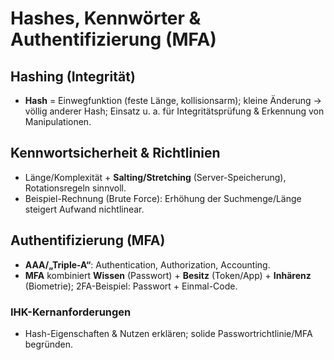 # Hashes, Kennwörter & Authentifizierung (MFA)

## Hashing (Integrität)
- **Hash** = Einwegfunktion (feste Länge, kollisionsarm); kleine Änderung → völlig anderer Hash; Einsatz u. a. für Integritätsprüfung & Erkennung von Manipulationen.
## Kennwortsicherheit & Richtlinien
- Länge/Komplexität + **Salting/Stretching** (Server-Speicherung), Rotationsregeln sinnvoll.  
- Beispiel-Rechnung (Brute Force): Erhöhung der Suchmenge/Länge steigert Aufwand nichtlinear.

## Authentifizierung (MFA)
- **AAA/„Triple-A“**: Authentication, Authorization, Accounting.  
- **MFA** kombiniert **Wissen** (Passwort) + **Besitz** (Token/App) + **Inhärenz** (Biometrie); 2FA-Beispiel: Passwort + Einmal-Code.

### IHK-Kernanforderungen
- Hash-Eigenschaften & Nutzen erklären; solide Passwortrichtlinie/MFA begründen.
